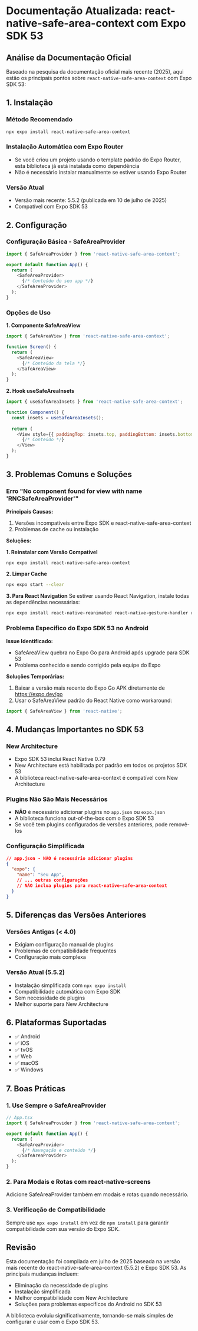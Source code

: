 # Documentação Atualizada: react-native-safe-area-context com Expo SDK 53

## Análise da Documentação Oficial

Baseado na pesquisa da documentação oficial mais recente (2025), aqui estão os principais pontos sobre `react-native-safe-area-context` com Expo SDK 53:

## 1. Instalação

### Método Recomendado
```bash
npx expo install react-native-safe-area-context
```

### Instalação Automática com Expo Router
- Se você criou um projeto usando o template padrão do Expo Router, esta biblioteca já está instalada como dependência
- Não é necessário instalar manualmente se estiver usando Expo Router

### Versão Atual
- Versão mais recente: 5.5.2 (publicada em 10 de julho de 2025)
- Compatível com Expo SDK 53

## 2. Configuração

### Configuração Básica - SafeAreaProvider
```javascript
import { SafeAreaProvider } from 'react-native-safe-area-context';

export default function App() {
  return (
    <SafeAreaProvider>
      {/* Conteúdo do seu app */}
    </SafeAreaProvider>
  );
}
```

### Opções de Uso

**1. Componente SafeAreaView**
```javascript
import { SafeAreaView } from 'react-native-safe-area-context';

function Screen() {
  return (
    <SafeAreaView>
      {/* Conteúdo da tela */}
    </SafeAreaView>
  );
}
```

**2. Hook useSafeAreaInsets**
```javascript
import { useSafeAreaInsets } from 'react-native-safe-area-context';

function Component() {
  const insets = useSafeAreaInsets();
  
  return (
    <View style={{ paddingTop: insets.top, paddingBottom: insets.bottom }}>
      {/* Conteúdo */}
    </View>
  );
}
```

## 3. Problemas Comuns e Soluções

### Erro "No component found for view with name 'RNCSafeAreaProvider'"

**Principais Causas:**
1. Versões incompatíveis entre Expo SDK e react-native-safe-area-context
2. Problemas de cache ou instalação

**Soluções:**

**1. Reinstalar com Versão Compatível**
```bash
npx expo install react-native-safe-area-context
```

**2. Limpar Cache**
```bash
npx expo start --clear
```

**3. Para React Navigation**
Se estiver usando React Navigation, instale todas as dependências necessárias:
```bash
npx expo install react-native-reanimated react-native-gesture-handler react-native-screens react-native-safe-area-context
```

### Problema Específico do Expo SDK 53 no Android

**Issue Identificado:**
- SafeAreaView quebra no Expo Go para Android após upgrade para SDK 53
- Problema conhecido e sendo corrigido pela equipe do Expo

**Soluções Temporárias:**
1. Baixar a versão mais recente do Expo Go APK diretamente de https://expo.dev/go
2. Usar o SafeAreaView padrão do React Native como workaround:
```javascript
import { SafeAreaView } from 'react-native';
```

## 4. Mudanças Importantes no SDK 53

### New Architecture
- Expo SDK 53 inclui React Native 0.79
- New Architecture está habilitada por padrão em todos os projetos SDK 53
- A biblioteca react-native-safe-area-context é compatível com New Architecture

### Plugins Não São Mais Necessários
- **NÃO** é necessário adicionar plugins no `app.json` ou `expo.json`
- A biblioteca funciona out-of-the-box com o Expo SDK 53
- Se você tem plugins configurados de versões anteriores, pode removê-los

### Configuração Simplificada
```json
// app.json - NÃO é necessário adicionar plugins
{
  "expo": {
    "name": "Seu App",
    // ... outras configurações
    // NÃO inclua plugins para react-native-safe-area-context
  }
}
```

## 5. Diferenças das Versões Anteriores

### Versões Antigas (< 4.0)
- Exigiam configuração manual de plugins
- Problemas de compatibilidade frequentes
- Configuração mais complexa

### Versão Atual (5.5.2)
- Instalação simplificada com `npx expo install`
- Compatibilidade automática com Expo SDK
- Sem necessidade de plugins
- Melhor suporte para New Architecture

## 6. Plataformas Suportadas

- ✅ Android
- ✅ iOS  
- ✅ tvOS
- ✅ Web
- ✅ macOS
- ✅ Windows

## 7. Boas Práticas

### 1. Use Sempre o SafeAreaProvider
```javascript
// App.tsx
import { SafeAreaProvider } from 'react-native-safe-area-context';

export default function App() {
  return (
    <SafeAreaProvider>
      {/* Navegação e conteúdo */}
    </SafeAreaProvider>
  );
}
```

### 2. Para Modais e Rotas com react-native-screens
Adicione SafeAreaProvider também em modais e rotas quando necessário.

### 3. Verificação de Compatibilidade
Sempre use `npx expo install` em vez de `npm install` para garantir compatibilidade com sua versão do Expo SDK.

## Revisão

Esta documentação foi compilada em julho de 2025 baseada na versão mais recente do react-native-safe-area-context (5.5.2) e Expo SDK 53. As principais mudanças incluem:

- Eliminação da necessidade de plugins
- Instalação simplificada
- Melhor compatibilidade com New Architecture
- Soluções para problemas específicos do Android no SDK 53

A biblioteca evoluiu significativamente, tornando-se mais simples de configurar e usar com o Expo SDK 53.